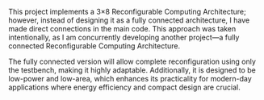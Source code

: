 This project implements a 3×8 Reconfigurable Computing Architecture; however, instead of designing it as a fully connected architecture, I have made direct connections in the main code. This approach was taken intentionally, as I am concurrently developing another project—a fully connected Reconfigurable Computing Architecture.

The fully connected version will allow complete reconfiguration using only the testbench, making it highly adaptable. Additionally, it is designed to be low-power and low-area, which enhances its practicality for modern-day applications where energy efficiency and compact design are crucial.
